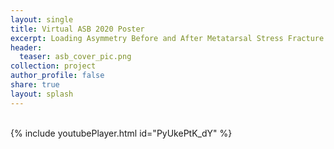 ```yaml
---
layout: single
title: Virtual ASB 2020 Poster
excerpt: Loading Asymmetry Before and After Metatarsal Stress Fracture - A Case Study
header:
  teaser: asb_cover_pic.png
collection: project
author_profile: false
share: true
layout: splash
---
```

<br>    
{% include youtubePlayer.html id="PyUkePtK_dY" %}
